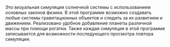 Это визуальная симуляция солнечной системы с использованием основных законов физики. В этой программе возможно создавать любые системы гравитационных объектов и следить за их развитием и движением. Реализовано удобное добавление планеты различной массы при помощи рогатки. Также каждая симуляция в этой программе записывается для возможности последующего просмотра повтора симуляции.
